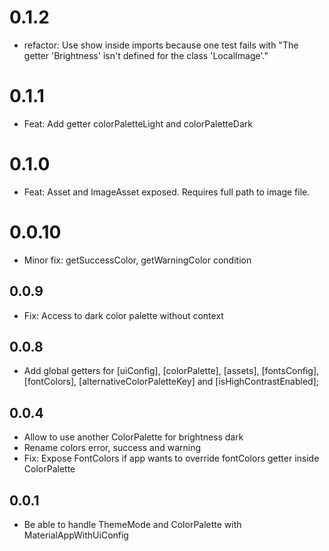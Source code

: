# 0.1.2

* refactor: Use show inside imports because one test fails with "The getter 'Brightness' isn't defined for the class 'LocalImage'."

# 0.1.1

* Feat: Add getter colorPaletteLight and colorPaletteDark

# 0.1.0

* Feat: Asset and ImageAsset exposed. Requires full path to image file.

# 0.0.10

* Minor fix: getSuccessColor, getWarningColor condition

## 0.0.9

* Fix: Access to dark color palette without context

## 0.0.8

* Add global getters for [uiConfig], [colorPalette], [assets], [fontsConfig], [fontColors], [alternativeColorPaletteKey] and [isHighContrastEnabled];

## 0.0.4

* Allow to use another ColorPalette for brightness dark
* Rename colors error, success and warning
* Fix: Expose FontColors if app wants to override fontColors getter inside ColorPalette

## 0.0.1

* Be able to handle ThemeMode and ColorPalette with MaterialAppWithUiConfig